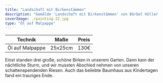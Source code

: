 ```yaml
---
title: "Landschaft mit Birkenstämmen"
description: "Gemälde 'Landschaft mit Birkenstämmen' von Bärbel Köller."
coverImage: ./painting-22.jpg
type: "Öl auf Malpappe"
---
```


| Technik            | Maße    | Preis |
|--------------------|---------|-------|
| Öl auf Malpappe    | 25x25cm | 130€  |

Einst standen drei große, schöne Birken in unserem Garten. Dann kam der nächtliche Sturm, und wir mussten Abschied nehmen von unseren schattenspendenden Riesen. Auch das beliebte Baumhaus aus Kindertagen fand ein trauriges Ende. 